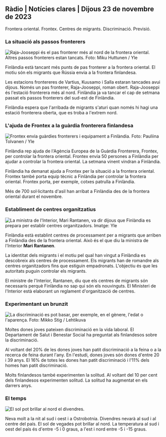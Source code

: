## Ràdio \| Notícies clares \| Dijous 23 de novembre de 2023

Frontera oriental. Frontex. Centres de migrants. Discriminació. Previsió.

### La situació als passos fronterers

![Raja-Jooseppi és el pas fronterer més al nord de la frontera oriental. Altres passos fronterers estan tancats. Foto: Miku Huttunen / Yle](https://images.cdn.yle.fi/image/upload/c_crop,h_3216,w_5712,x_0,y_421/ar_1.7777777777777777,c_fill,g_faces,h_670.0,w_r1201,w_1201.q_auto:eco/f_auto/fl_lossy/v1700751077/39-1205645655f665a86285)

Finlàndia està tancant més punts de pas fronterer a la frontera oriental. El motiu són els migrants que Rússia envia a la frontera finlandesa.

Les estacions frontereres de Vartius, Kuusamo i Salla estaran tancades avui dijous. Només un pas fronterer, Raja-Jooseppi, roman obert. Raja-Jooseppi és l'estació fronterera més al nord. Finlàndia ja va tancar el cap de setmana passat els passos fronterers del sud-est de Finlàndia.

Finlàndia espera que l'arribada de migrants s'aturi quan només hi hagi una estació fronterera oberta, que es troba a l'extrem nord.

### L'ajuda de Frontex a la guàrdia fronterera finlandesa

![Frontex envia guàrdies fronterers i equipament a Finlàndia. Foto: Pauliina Tolvanen / Yle](https://images.cdn.yle.fi/image/upload/c_crop,h_1080,w_1919,x_0,y_0/ar_1.7777777777777777,c_fill,g_faces,h_671.0,w_1201,w_1201,wdpq_auto:eco/f_auto/fl_lossy/v1663055873/39-100697563203716d9ecd)

Finlàndia rep ajuda de l'Agència Europea de la Guàrdia Fronterera, Frontex, per controlar la frontera oriental. Frontex envia 50 persones a Finlàndia per ajudar a controlar la frontera oriental. La setmana vinent vindran a Finlàndia.

Finlàndia ha demanat ajuda a Frontex per la situació a la frontera oriental. Frontex també porta equip tècnic a Finlàndia per controlar la frontera oriental. Frontex porta, per exemple, cotxes patrulla a Finlàndia.

Més de 700 sol·licitants d'asil han arribat a Finlàndia des de la frontera oriental durant el novembre.

### Establiment de centres organitzatius

![La ministra de l'Interior, Mari Rantanen, va dir dijous que Finlàndia es prepara per establir centres organitzadors. Imatge: Yle](https://images.cdn.yle.fi/image/upload/c_crop,h_1080,w_1919,x_0,y_0/ar_1.777777777777777,c_fill,g_faces,h_675,w_1200.0/dpr_1200.0/dp/f_auto/fl_lossy/v1700721586/39-1205201655eed1e81849)

Finlàndia està establint centres de processament per a migrants que arriben a Finlàndia des de la frontera oriental. Això és el que diu la ministra de l'Interior **Mari Rantanen**.

La identitat dels migrants i el motiu pel qual han vingut a Finlàndia es descobreix als centres de processament. Els migrants han de romandre als centres organitzadors fins que estiguin empadronats. L'objectiu és que les autoritats puguin controlar els migrants.

El ministre de l'Interior, Rantanen, diu que els centres de migrants són necessaris perquè Finlàndia no sap qui són els nouvinguts. El Ministeri de l'Interior està elaborant un reglament d'organització de centres.

### Experimentant un brunzit

![La discriminació es pot basar, per exemple, en el gènere, l'edat o l'aparença. Foto: Mikko Stig / Lehtikuva](https://images.cdn.yle.fi/image/upload/c_crop,h_2394,w_4256,x_0,y_110/ar_1.7777777777777777,c_fill,g_faces,h_1270.0,w_1201.q_auto:eco/f_auto/fl_lossy/v1700718446/39-1205193655ee719688c7)

Moltes dones joves pateixen discriminació en la vida laboral. El Departament de Salut i Benestar Social ha preguntat als finlandesos sobre la discriminació.

Al voltant del 20% de les dones joves han patit discriminació a la feina o a la recerca de feina durant l'any. En l'estudi, dones joves són dones d'entre 20 i 39 anys. El 16% de totes les dones han patit discriminació i l'11% dels homes han patit discriminació.

Molts finlandesos també experimenten la solitud. Al voltant del 10 per cent dels finlandesos experimenten solitud. La solitud ha augmentat en els darrers anys.

### El temps

![El sol pot brillar al nord el divendres.](https://images.cdn.yle.fi/image/upload/c_crop,h_1080,w_1919,x_0,y_0/ar_1.77777777777777777,c_fill,g_faces,h_675,w_1200/dpr_1.0/q_auto:eco/f_auto/fl_lossy/v1700752778/39-1205671655f6d69ed984)

Neva molt a la nit al sud i oest i a Ostrobotnia. Divendres nevarà al sud i al centre del país. El sol de vegades pot brillar al nord. La temperatura al sud i oest del país és d'entre -5 i 0 graus, a l'est i nord entre -5 i -15 graus.